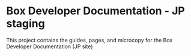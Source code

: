 # Box Developer Documentation - JP staging

This project contains the guides, pages, and microcopy for the Box Developer Documentation (JP site)